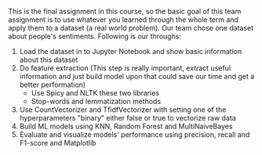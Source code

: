 This is the final assignment in this course, so the basic goal of this team assignment is to use whatever you learned through the whole term and apply them to a dataset (a real world problem).
Our team chose one dataset about people's sentiments. Following is our throughs:
1. Load the dataset in to Jupyter Notebook and show basic information about this dataset
2. Do feature extraction (This step is really important, extract useful information and just build model upon that could save our time and get a better performation)
   * Use Spicy and NLTK these two libraries
   * Stop-words and lemmatization methods
3. Use CountVectorizer and TfidfVectorizer with setting one of the hyperparameters "binary" either false or true to vectorize raw data
4. Build ML models using KNN, Random Forest and MultiNaiveBayes 
5. Evaluate and visualize models' performance using precision, recall and F1-score and Matplotlib
